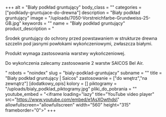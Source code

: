 +++
alt = "Biały podkład gruntujący"
body_class = ""
categories = ["podklady-gruntujace-do-drewna"]
description = "Biały podkład gruntujący"
image = "/uploads/7050-Vorstreichfarbe-Grundweiss-25-GB.jpg"
keywords = ""
name = "Biały podkład gruntujący"
product_description = "<p>Środek gruntujący do ochrony przed powstawaniem w strukturze drewna szczelin pod jasnymi powłokami wykończeniowymi, zwłaszcza białymi.</p><p>Produkt wymaga zastosowania warstwy wykończeniowej.</p><p>Do wykończenia zalecamy zastosowanie 2 warstw SAICOS Bel Air.</p>"
robots = "noindex"
slug = "bialy-podklad-gruntujacy"
subname = ""
title = "Biały podkład gruntujący | Saicos"
zastosowanie = ["do wnętrz","na zewnątrz"]
[dodatkowy_opis]
kolory = []
piktogramy = "/uploads/bialy_podklad_piktogramy.jpg"
pliki_do_pobrania = ""
youtube_embed = "<iframe loading=\"lazy\" title=\"YouTube video player\" src=\"https://www.youtube.com/embed/e1AsXOwthds\" allowfullscreen=\"allowfullscreen\" width=\"560\" height=\"315\" frameborder=\"0\"></iframe>"
+++
